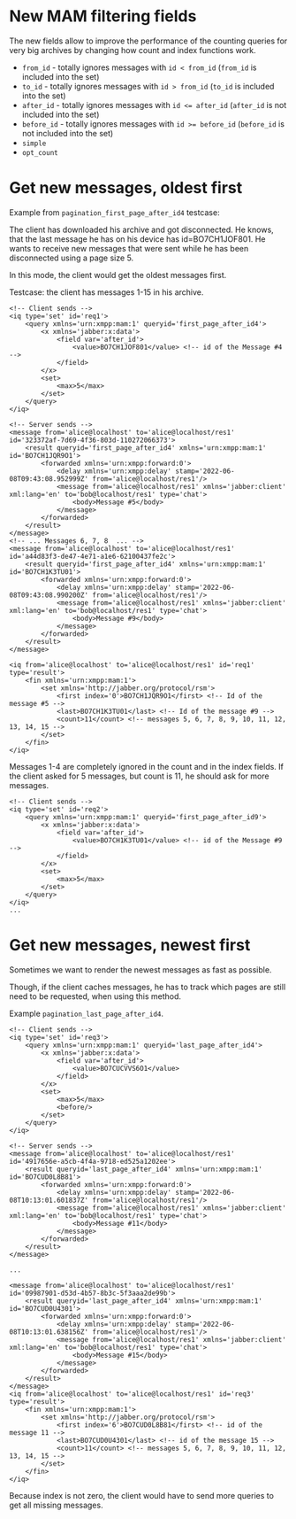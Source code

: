 


# New MAM filtering fields

The new fields allow to improve the performance of the counting queries for very big archives
by changing how count and index functions work.

- `from_id` - totally ignores messages with `id < from_id` (`from_id` is included into the set)
- `to_id` - totally ignores messages with `id > from_id` (`to_id` is included into the set)
- `after_id` - totally ignores messages with `id <= after_id` (`after_id` is not included into the set)
- `before_id` - totally ignores messages with `id >= before_id` (`before_id` is not included into the set)
- `simple`
- `opt_count`

# Get new messages, oldest first

Example from `pagination_first_page_after_id4` testcase:

The client has downloaded his archive and got disconnected.
He knows, that the last message he has on his device has id=BO7CH1JOF801.
He wants to receive new messages that were sent while he has been disconnected
using a page size 5. 

In this mode, the client would get the oldest messages first.


Testcase: the client has messages 1-15 in his archive.

```
<!-- Client sends -->
<iq type='set' id='req1'>
    <query xmlns='urn:xmpp:mam:1' queryid='first_page_after_id4'>
        <x xmlns='jabber:x:data'>
            <field var='after_id'>
                <value>BO7CH1JOF801</value> <!-- id of the Message #4 -->
            </field>
        </x>
        <set>
            <max>5</max>
        </set>
    </query>
</iq>

<!-- Server sends -->
<message from='alice@localhost' to='alice@localhost/res1' id='323372af-7d69-4f36-803d-110272066373'>
    <result queryid='first_page_after_id4' xmlns='urn:xmpp:mam:1' id='BO7CH1JQR9O1'>
        <forwarded xmlns='urn:xmpp:forward:0'>
            <delay xmlns='urn:xmpp:delay' stamp='2022-06-08T09:43:08.952999Z' from='alice@localhost/res1'/>
            <message from='alice@localhost/res1' xmlns='jabber:client' xml:lang='en' to='bob@localhost/res1' type='chat'>
                <body>Message #5</body>
            </message>
        </forwarded>
    </result>
</message>
<!-- ... Messages 6, 7, 8  ... -->
<message from='alice@localhost' to='alice@localhost/res1' id='a44d83f3-de47-4e71-a1e6-62100437fe2c'>
    <result queryid='first_page_after_id4' xmlns='urn:xmpp:mam:1' id='BO7CH1K3TU01'>
        <forwarded xmlns='urn:xmpp:forward:0'>
            <delay xmlns='urn:xmpp:delay' stamp='2022-06-08T09:43:08.990200Z' from='alice@localhost/res1'/>
            <message from='alice@localhost/res1' xmlns='jabber:client' xml:lang='en' to='bob@localhost/res1' type='chat'>
                <body>Message #9</body>
            </message>
        </forwarded>
    </result>
</message>

<iq from='alice@localhost' to='alice@localhost/res1' id='req1' type='result'>
    <fin xmlns='urn:xmpp:mam:1'>
        <set xmlns='http://jabber.org/protocol/rsm'>
            <first index='0'>BO7CH1JQR9O1</first> <!-- Id of the message #5 -->
            <last>BO7CH1K3TU01</last> <!-- Id of the message #9 -->
            <count>11</count> <!-- messages 5, 6, 7, 8, 9, 10, 11, 12, 13, 14, 15 -->
        </set>
    </fin>
</iq>
```

Messages 1-4 are completely ignored in the count and in the index fields.
If the client asked for 5 messages, but count is 11, he should ask for
more messages.

```
<!-- Client sends -->
<iq type='set' id='req2'>
    <query xmlns='urn:xmpp:mam:1' queryid='first_page_after_id9'>
        <x xmlns='jabber:x:data'>
            <field var='after_id'>
                <value>BO7CH1K3TU01</value> <!-- id of the Message #9 -->
            </field>
        </x>
        <set>
            <max>5</max>
        </set>
    </query>
</iq>
...
```


# Get new messages, newest first

Sometimes we want to render the newest messages as fast as possible.

Though, if the client caches messages, he has to track which pages
are still need to be requested, when using this method.

Example `pagination_last_page_after_id4`.


```
<!-- Client sends -->
<iq type='set' id='req3'>
    <query xmlns='urn:xmpp:mam:1' queryid='last_page_after_id4'>
        <x xmlns='jabber:x:data'>
            <field var='after_id'>
                <value>BO7CUCVVS6O1</value>
            </field>
        </x>
        <set>
            <max>5</max>
            <before/>
        </set>
    </query>
</iq>

<!-- Server sends -->
<message from='alice@localhost' to='alice@localhost/res1' id='4917656e-a5cb-4f4a-9718-ed525a1202ee'>
    <result queryid='last_page_after_id4' xmlns='urn:xmpp:mam:1' id='BO7CUD0L8B81'>
        <forwarded xmlns='urn:xmpp:forward:0'>
            <delay xmlns='urn:xmpp:delay' stamp='2022-06-08T10:13:01.601837Z' from='alice@localhost/res1'/>
            <message from='alice@localhost/res1' xmlns='jabber:client' xml:lang='en' to='bob@localhost/res1' type='chat'>
                <body>Message #11</body>
            </message>
        </forwarded>
    </result>
</message>

...

<message from='alice@localhost' to='alice@localhost/res1' id='09987901-d53d-4b57-8b3c-5f3aaa2de99b'>
    <result queryid='last_page_after_id4' xmlns='urn:xmpp:mam:1' id='BO7CUD0U4301'>
        <forwarded xmlns='urn:xmpp:forward:0'>
            <delay xmlns='urn:xmpp:delay' stamp='2022-06-08T10:13:01.638156Z' from='alice@localhost/res1'/>
            <message from='alice@localhost/res1' xmlns='jabber:client' xml:lang='en' to='bob@localhost/res1' type='chat'>
                <body>Message #15</body>
            </message>
        </forwarded>
    </result>
</message>
<iq from='alice@localhost' to='alice@localhost/res1' id='req3' type='result'>
    <fin xmlns='urn:xmpp:mam:1'>
        <set xmlns='http://jabber.org/protocol/rsm'>
            <first index='6'>BO7CUD0L8B81</first> <!-- id of the message 11 -->
            <last>BO7CUD0U4301</last> <!-- id of the message 15 -->
            <count>11</count> <!-- messages 5, 6, 7, 8, 9, 10, 11, 12, 13, 14, 15 -->
        </set>
    </fin>
</iq>
```

Because index is not zero, the client would have to send more queries to get
all missing messages.





